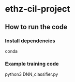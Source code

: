 # ethz-cil-project

## How to run the code

### Install dependencies

conda 

### Example training code

python3 DNN_classifier.py

